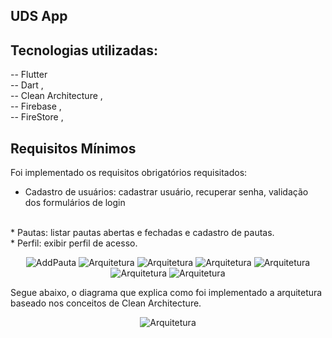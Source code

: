 ## UDS App

## Tecnologias utilizadas: 

-- Flutter </br>
-- Dart    ,<br>
-- Clean Architecture ,<br>
-- Firebase ,<br>
-- FireStore ,<br> 

## Requisitos Mínimos

Foi implementado os requisitos obrigatórios requisitados: 
</br> 
* Cadastro de usuários: cadastrar usuário, recuperar senha, validação dos formulários de login
</br> 
* Pautas: listar pautas abertas e fechadas e cadastro de pautas.
</br> 
* Perfil: exibir perfil de acesso.
</br> 

<p align="center">
  <img src="pics/addpauta.jpeg" alt="AddPauta" />
  <img src="pics/listOpen.jpeg" alt="Arquitetura" />
  <img src="pics/login.jpeg" alt="Arquitetura" />
  <img src="pics/menu.jpeg" alt="Arquitetura" />
  <img src="pics/profile.jpeg" alt="Arquitetura" />
  <img src="pics/recoverpassword.jpeg" alt="Arquitetura" />
  <img src="pics/signup.jpeg" alt="Arquitetura" />
</p>

Segue abaixo, o diagrama que explica como foi implementado a arquitetura baseado nos conceitos de Clean Architecture.
</br> 

<p align="center">
  <img src="pics/architecture.PNG" alt="Arquitetura" />
</p>
